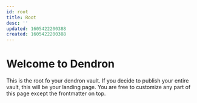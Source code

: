 ```yaml
---
id: root
title: Root
desc: ''
updated: 1605422200388
created: 1605422200388
---
```

# Welcome to Dendron

This is the root fo your dendron vault. If you decide to publish your entire vault, this will be your landing page. You are free to customize any part of this page except the frontmatter on top. 
